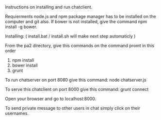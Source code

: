 Instructions on installing and run chatclient.

Requierments
node.js and npm package manager has to be installed on the computer and git also.
If bower is not installed, give the command npm install -g bower.

Installing: ( install.bat / install.sh will make next step automaticly )

From the pa2 directory, give this commands on the command promt in this order
1. npm install
2. bower install
3. grunt

To run chatserver on port 8080 give this command:
node chatserver.js

To serve this chatclient on port 8000 give this command:
grunt connect

Open your browser and go to localhost:8000.

To send private message to other users in chat simply click on their usernames.
